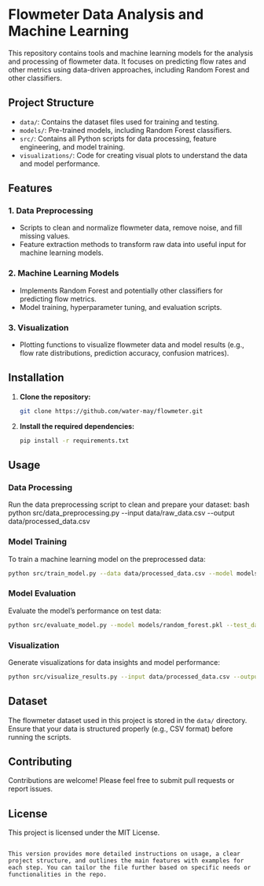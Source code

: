 # Flowmeter Data Analysis and Machine Learning

This repository contains tools and machine learning models for the analysis and processing of flowmeter data. It focuses on predicting flow rates and other metrics using data-driven approaches, including Random Forest and other classifiers.

## Project Structure

- `data/`: Contains the dataset files used for training and testing.
- `models/`: Pre-trained models, including Random Forest classifiers.
- `src/`: Contains all Python scripts for data processing, feature engineering, and model training.
- `visualizations/`: Code for creating visual plots to understand the data and model performance.

## Features

### 1. Data Preprocessing
- Scripts to clean and normalize flowmeter data, remove noise, and fill missing values.
- Feature extraction methods to transform raw data into useful input for machine learning models.

### 2. Machine Learning Models
- Implements Random Forest and potentially other classifiers for predicting flow metrics.
- Model training, hyperparameter tuning, and evaluation scripts.

### 3. Visualization
- Plotting functions to visualize flowmeter data and model results (e.g., flow rate distributions, prediction accuracy, confusion matrices).

## Installation

1. **Clone the repository:**
    ```bash
    git clone https://github.com/water-may/flowmeter.git
    ```
2. **Install the required dependencies:**
    ```bash
    pip install -r requirements.txt
    ```

## Usage

### Data Processing
Run the data preprocessing script to clean and prepare your dataset:
bash
python src/data_preprocessing.py --input data/raw_data.csv --output data/processed_data.csv

### Model Training
To train a machine learning model on the preprocessed data:
```bash
python src/train_model.py --data data/processed_data.csv --model models/random_forest.pkl
```

### Model Evaluation
Evaluate the model’s performance on test data:
```bash
python src/evaluate_model.py --model models/random_forest.pkl --test_data data/test_data.csv
```

### Visualization
Generate visualizations for data insights and model performance:
```bash
python src/visualize_results.py --input data/processed_data.csv --output visualizations/flow_plots.png
```

## Dataset

The flowmeter dataset used in this project is stored in the `data/` directory. Ensure that your data is structured properly (e.g., CSV format) before running the scripts.

## Contributing

Contributions are welcome! Please feel free to submit pull requests or report issues.

## License

This project is licensed under the MIT License.
```

This version provides more detailed instructions on usage, a clear project structure, and outlines the main features with examples for each step. You can tailor the file further based on specific needs or functionalities in the repo.
